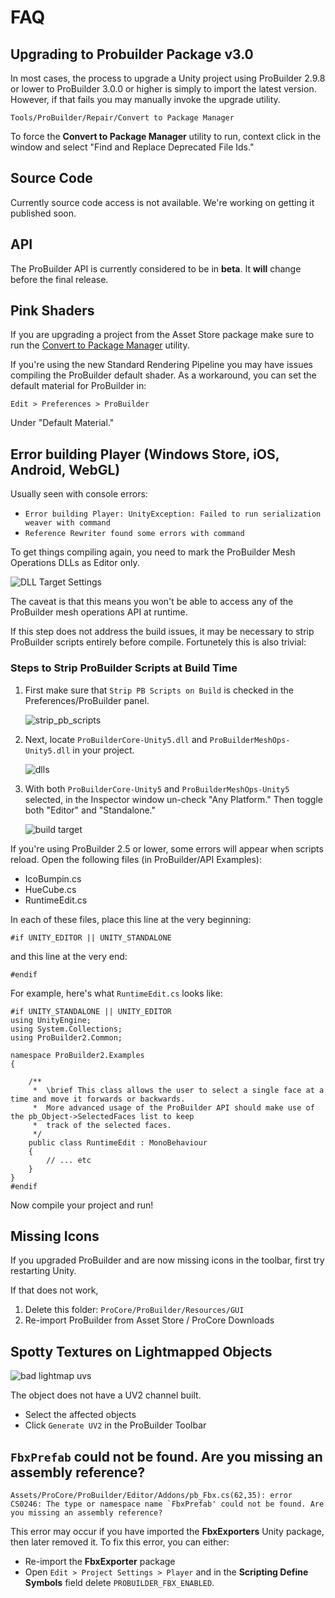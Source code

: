 # FAQ

<a name="convert-to-package-manager"></a>
## Upgrading to Probuilder Package v3.0

In most cases, the process to upgrade a Unity project using ProBuilder 2.9.8 or lower to ProBuilder 3.0.0 or higher is simply to import the latest version. However, if that fails you may manually invoke the upgrade utility.

`Tools/ProBuilder/Repair/Convert to Package Manager`

To force the **Convert to Package Manager** utility to run, context click in the window and select "Find and Replace Deprecated File Ids."

## Source Code

Currently source code access is not available. We're working on getting it published soon.

## API

The ProBuilder API is currently considered to be in **beta**. It **will** change before the final release.

## Pink Shaders

If you are upgrading a project from the Asset Store package make sure to run the [Convert to Package Manager](#convert-to-package-manager) utility.

If you're using the new Standard Rendering Pipeline you may have issues compiling the ProBuilder default shader. As a workaround, you can set the default material for ProBuilder in:

`Edit > Preferences > ProBuilder`

Under "Default Material."


## Error building Player (Windows Store, iOS, Android, WebGL)

Usually seen with console errors:

- `Error building Player: UnityException: Failed to run serialization weaver with command`
- `Reference Rewriter found some errors with command`

To get things compiling again, you need to mark the ProBuilder Mesh Operations DLLs as Editor only.

![DLL Target Settings](images/DLLTargets.png)

The caveat is that this means you won't be able to access any of the ProBuilder mesh operations API at runtime.

If this step does not address the build issues, it may be necessary to strip ProBuilder scripts entirely before compile.  Fortunetely this is also trivial:

### Steps to Strip ProBuilder Scripts at Build Time

1. First make sure that `Strip PB Scripts on Build` is checked in the Preferences/ProBuilder panel.

	![strip_pb_scripts](images/strip_pb_scripts.png)

1. Next, locate `ProBuilderCore-Unity5.dll` and `ProBuilderMeshOps-Unity5.dll` in your project.

	![dlls](images/dlls.png)

1. With both `ProBuilderCore-Unity5` and `ProBuilderMeshOps-Unity5` selected, in the Inspector window un-check "Any Platform."  Then toggle both "Editor" and "Standalone."

	![build target](images/build_target.png)


If you're using ProBuilder 2.5 or lower, some errors will appear when scripts reload.  Open the following files (in ProBuilder/API Examples):

- IcoBumpin.cs
- HueCube.cs
- RuntimeEdit.cs

In each of these files, place this line at the very beginning:

	#if UNITY_EDITOR || UNITY_STANDALONE

and this line at the very end:

	#endif

For example, here's what `RuntimeEdit.cs` looks like:

	#if UNITY_STANDALONE || UNITY_EDITOR
	using UnityEngine;
	using System.Collections;
	using ProBuilder2.Common;

	namespace ProBuilder2.Examples
	{

		/**
		 *	\brief This class allows the user to select a single face at a time and move it forwards or backwards.
		 *	More advanced usage of the ProBuilder API should make use of the pb_Object->SelectedFaces list to keep
		 *	track of the selected faces.
		 */
		public class RuntimeEdit : MonoBehaviour
		{
			// ... etc
		}
	}
	#endif

Now compile your project and run!

## Missing Icons

If you upgraded ProBuilder and are now missing icons in the toolbar, first try restarting Unity.

If that does not work,

1. Delete this folder: `ProCore/ProBuilder/Resources/GUI`
2. Re-import ProBuilder from Asset Store / ProCore Downloads

## Spotty Textures on Lightmapped Objects

![bad lightmap uvs](images/BadLightmapUVs.png)

The object does not have a UV2 channel built.

- Select the affected objects
- Click `Generate UV2` in the ProBuilder Toolbar

## `FbxPrefab` could not be found. Are you missing an assembly reference?

```
Assets/ProCore/ProBuilder/Editor/Addons/pb_Fbx.cs(62,35): error CS0246: The type or namespace name `FbxPrefab' could not be found. Are you missing an assembly reference?
```

This error may occur if you have imported the **FbxExporters** Unity package, then later removed it. To fix this error, you can either:

- Re-import the **FbxExporter** package
- Open `Edit > Project Settings > Player` and in the **Scripting Define Symbols** field delete `PROBUILDER_FBX_ENABLED`.

